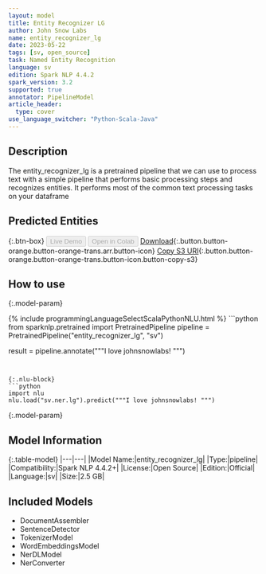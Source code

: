 ```yaml
---
layout: model
title: Entity Recognizer LG
author: John Snow Labs
name: entity_recognizer_lg
date: 2023-05-22
tags: [sv, open_source]
task: Named Entity Recognition
language: sv
edition: Spark NLP 4.4.2
spark_version: 3.2
supported: true
annotator: PipelineModel
article_header:
  type: cover
use_language_switcher: "Python-Scala-Java"
---
```


## Description

The entity_recognizer_lg is a pretrained pipeline that we can use to process text with a simple pipeline that performs basic processing steps and recognizes entities.
It performs most of the common text processing tasks on your dataframe

## Predicted Entities



{:.btn-box}
<button class="button button-orange" disabled>Live Demo</button>
<button class="button button-orange" disabled>Open in Colab</button>
[Download](https://s3.amazonaws.com/auxdata.johnsnowlabs.com/public/models/entity_recognizer_lg_sv_4.4.2_3.2_1684752852321.zip){:.button.button-orange.button-orange-trans.arr.button-icon}
[Copy S3 URI](s3://auxdata.johnsnowlabs.com/public/models/entity_recognizer_lg_sv_4.4.2_3.2_1684752852321.zip){:.button.button-orange.button-orange-trans.button-icon.button-copy-s3}

## How to use



{:.model-param}

<div class="tabs-box" markdown="1">
{% include programmingLanguageSelectScalaPythonNLU.html %}
```python
from sparknlp.pretrained import PretrainedPipeline
pipeline = PretrainedPipeline("entity_recognizer_lg", "sv")

result = pipeline.annotate("""I love johnsnowlabs! """)
```


{:.nlu-block}
```python
import nlu
nlu.load("sv.ner.lg").predict("""I love johnsnowlabs! """)
```
</div>

{:.model-param}
## Model Information

{:.table-model}
|---|---|
|Model Name:|entity_recognizer_lg|
|Type:|pipeline|
|Compatibility:|Spark NLP 4.4.2+|
|License:|Open Source|
|Edition:|Official|
|Language:|sv|
|Size:|2.5 GB|

## Included Models

- DocumentAssembler
- SentenceDetector
- TokenizerModel
- WordEmbeddingsModel
- NerDLModel
- NerConverter